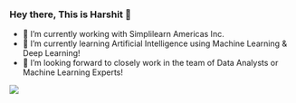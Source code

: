 ### Hey there, This is Harshit 👋

- 🔭 I’m currently working with Simplilearn Americas Inc.
- 🌱 I’m currently learning Artificial Intelligence using Machine Learning & Deep Learning!
- 👯 I’m looking forward to closely work in the team of Data Analysts or Machine Learning Experts!

<img src= "https://github-readme-stats.vercel.app/api?username=Harry3025&&show_icons=true&title_color=ffffff&icon_color=bb2acf&text_color=daf7dc&bg_color=191919">
